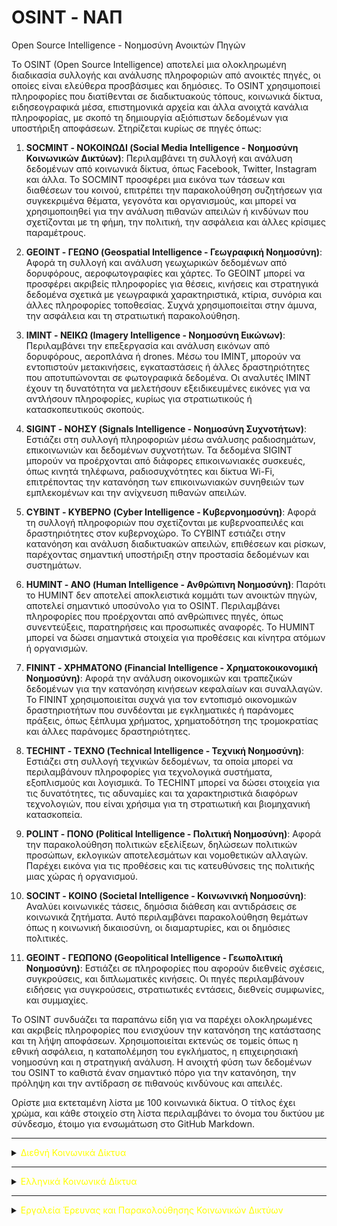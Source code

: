 # OSINT - ΝΑΠ

Open Source Intelligence - Νοημοσύνη Ανοικτών Πηγών

Το OSINT (Open Source Intelligence) αποτελεί μια ολοκληρωμένη διαδικασία συλλογής και ανάλυσης πληροφοριών από ανοικτές πηγές, οι οποίες είναι ελεύθερα προσβάσιμες και δημόσιες. Το OSINT χρησιμοποιεί πληροφορίες που διατίθενται σε διαδικτυακούς τόπους, κοινωνικά δίκτυα, ειδησεογραφικά μέσα, επιστημονικά αρχεία και άλλα ανοιχτά κανάλια πληροφορίας, με σκοπό τη δημιουργία αξιόπιστων δεδομένων για υποστήριξη αποφάσεων. Στηρίζεται κυρίως σε πηγές όπως:

1. **SOCMINT - ΝΟΚΟΙΝΩΔΙ (Social Media Intelligence - Νοημοσύνη Κοινωνικών Δικτύων)**: Περιλαμβάνει τη συλλογή και ανάλυση δεδομένων από κοινωνικά δίκτυα, όπως Facebook, Twitter, Instagram και άλλα. Το SOCMINT προσφέρει μια εικόνα των τάσεων και διαθέσεων του κοινού, επιτρέπει την παρακολούθηση συζητήσεων για συγκεκριμένα θέματα, γεγονότα και οργανισμούς, και μπορεί να χρησιμοποιηθεί για την ανάλυση πιθανών απειλών ή κινδύνων που σχετίζονται με τη φήμη, την πολιτική, την ασφάλεια και άλλες κρίσιμες παραμέτρους.

2. **GEOINT - ΓΕΩΝΟ (Geospatial Intelligence - Γεωγραφική Νοημοσύνη)**: Αφορά τη συλλογή και ανάλυση γεωχωρικών δεδομένων από δορυφόρους, αεροφωτογραφίες και χάρτες. Το GEOINT μπορεί να προσφέρει ακριβείς πληροφορίες για θέσεις, κινήσεις και στρατηγικά δεδομένα σχετικά με γεωγραφικά χαρακτηριστικά, κτίρια, συνόρια και άλλες πληροφορίες τοποθεσίας. Συχνά χρησιμοποιείται στην άμυνα, την ασφάλεια και τη στρατιωτική παρακολούθηση.

3. **IMINT - ΝΕΙΚΩ (Imagery Intelligence - Νοημοσύνη Εικώνων)**: Περιλαμβάνει την επεξεργασία και ανάλυση εικόνων από δορυφόρους, αεροπλάνα ή drones. Μέσω του IMINT, μπορούν να εντοπιστούν μετακινήσεις, εγκαταστάσεις ή άλλες δραστηριότητες που αποτυπώνονται σε φωτογραφικά δεδομένα. Οι αναλυτές IMINT έχουν τη δυνατότητα να μελετήσουν εξειδικευμένες εικόνες για να αντλήσουν πληροφορίες, κυρίως για στρατιωτικούς ή κατασκοπευτικούς σκοπούς.

4. **SIGINT - ΝΟΗΣΥ (Signals Intelligence - Νοημοσύνη Συχνοτήτων)**: Εστιάζει στη συλλογή πληροφοριών μέσω ανάλυσης ραδιοσημάτων, επικοινωνιών και δεδομένων συχνοτήτων. Τα δεδομένα SIGINT μπορούν να προέρχονται από διάφορες επικοινωνιακές συσκευές, όπως κινητά τηλέφωνα, ραδιοσυχνότητες και δίκτυα Wi-Fi, επιτρέποντας την κατανόηση των επικοινωνιακών συνηθειών των εμπλεκομένων και την ανίχνευση πιθανών απειλών.

5. **CYBINT - ΚΥΒΕΡΝΟ (Cyber Intelligence - Κυβερνοημοσύνη)**: Αφορά τη συλλογή πληροφοριών που σχετίζονται με κυβερνοαπειλές και δραστηριότητες στον κυβερνοχώρο. Το CYBINT εστιάζει στην κατανόηση και ανάλυση διαδικτυακών απειλών, επιθέσεων και ρίσκων, παρέχοντας σημαντική υποστήριξη στην προστασία δεδομένων και συστημάτων.

6. **HUMINT - ΑΝΟ (Human Intelligence - Ανθρώπινη Νοημοσύνη)**: Παρότι το HUMINT δεν αποτελεί αποκλειστικά κομμάτι των ανοικτών πηγών, αποτελεί σημαντικό υποσύνολο για το OSINT. Περιλαμβάνει πληροφορίες που προέρχονται από ανθρώπινες πηγές, όπως συνεντεύξεις, παρατηρήσεις και προσωπικές αναφορές. Το HUMINT μπορεί να δώσει σημαντικά στοιχεία για προθέσεις και κίνητρα ατόμων ή οργανισμών.

7. **FININT - ΧΡΗΜΑΤΟΝΟ (Financial Intelligence - Χρηματοκοικονομική Νοημοσύνη)**: Αφορά την ανάλυση οικονομικών και τραπεζικών δεδομένων για την κατανόηση κινήσεων κεφαλαίων και συναλλαγών. Το FININT χρησιμοποιείται συχνά για τον εντοπισμό οικονομικών δραστηριοτήτων που συνδέονται με εγκληματικές ή παράνομες πράξεις, όπως ξέπλυμα χρήματος, χρηματοδότηση της τρομοκρατίας και άλλες παράνομες δραστηριότητες.

8. **TECHINT - ΤΕΧΝΟ (Technical Intelligence - Τεχνική Νοημοσύνη)**: Εστιάζει στη συλλογή τεχνικών δεδομένων, τα οποία μπορεί να περιλαμβάνουν πληροφορίες για τεχνολογικά συστήματα, εξοπλισμούς και λογισμικά. Το TECHINT μπορεί να δώσει στοιχεία για τις δυνατότητες, τις αδυναμίες και τα χαρακτηριστικά διαφόρων τεχνολογιών, που είναι χρήσιμα για τη στρατιωτική και βιομηχανική κατασκοπεία.

9. **POLINT - ΠΟΝΟ (Political Intelligence - Πολιτική Νοημοσύνη)**: Αφορά την παρακολούθηση πολιτικών εξελίξεων, δηλώσεων πολιτικών προσώπων, εκλογικών αποτελεσμάτων και νομοθετικών αλλαγών. Παρέχει εικόνα για τις προθέσεις και τις κατευθύνσεις της πολιτικής μιας χώρας ή οργανισμού.

10. **SOCINT - ΚΟΙΝΟ (Societal Intelligence - Κοινωνινκή Νοημοσύνη)**: Αναλύει κοινωνικές τάσεις, δημόσια διάθεση και αντιδράσεις σε κοινωνικά ζητήματα. Αυτό περιλαμβάνει παρακολούθηση θεμάτων όπως η κοινωνική δικαιοσύνη, οι διαμαρτυρίες, και οι δημόσιες πολιτικές.

11. **GEOINT - ΓΕΩΠΟΝΟ (Geopolitical Intelligence - Γεωπολιτική Νοημοσύνη)**: Εστιάζει σε πληροφορίες που αφορούν διεθνείς σχέσεις, συγκρούσεις, και διπλωματικές κινήσεις. Οι πηγές περιλαμβάνουν ειδήσεις για συγκρούσεις, στρατιωτικές εντάσεις, διεθνείς συμφωνίες, και συμμαχίες.

Το OSINT συνδυάζει τα παραπάνω είδη για να παρέχει ολοκληρωμένες και ακριβείς πληροφορίες που ενισχύουν την κατανόηση της κατάστασης και τη λήψη αποφάσεων. Χρησιμοποιείται εκτενώς σε τομείς όπως η εθνική ασφάλεια, η καταπολέμηση του εγκλήματος, η επιχειρησιακή νοημοσύνη και η στρατηγική ανάλυση. Η ανοιχτή φύση των δεδομένων του OSINT το καθιστά έναν σημαντικό πόρο για την κατανόηση, την πρόληψη και την αντίδραση σε πιθανούς κινδύνους και απειλές.

Ορίστε μια εκτεταμένη λίστα με 100 κοινωνικά δίκτυα. Ο τίτλος έχει χρώμα, και κάθε στοιχείο στη λίστα περιλαμβάνει το όνομα του δικτύου με σύνδεσμο, έτοιμο για ενσωμάτωση στο GitHub Markdown.

---

<details>
  <summary><span style="color:yellow">Διεθνή Κοινωνικά Δίκτυα</span></summary>

1. Ameba: [Ameba](https://ameba.jp)
2. Badoo: [Badoo](https://badoo.com)
3. Band: [Band](https://band.us)
4. Behance: [Behance](https://www.behance.net)
5. BiP: [BiP](https://bip.com)
6. Blogger: [Blogger](https://www.blogger.com)
7. Clubhouse: [Clubhouse](https://www.joinclubhouse.com)
8. Couchsurfing: [Couchsurfing](https://www.couchsurfing.com)
9. DailyMotion: [DailyMotion](https://www.dailymotion.com)
10. DeviantArt: [DeviantArt](https://www.deviantart.com)
11. Diaspora*: [Diaspora](https://diasporafoundation.org)
12. Discord: [Discord](https://discord.com)
13. Douban: [Douban](https://www.douban.com)
14. Ello: [Ello](https://ello.co)
15. Epernicus: [Epernicus](https://epernicus.com)
16. EyeEm: [EyeEm](https://www.eyeem.com)
17. Facebook: [Facebook](https://www.facebook.com)
18. Flickr: [Flickr](https://www.flickr.com)
19. Flipboard: [Flipboard](https://flipboard.com)
20. Foursquare: [Foursquare](https://foursquare.com)
21. Gab: [Gab](https://gab.com)
22. GaGaGoolala: [GaGaGoolala](https://www.gagoolala.com)
23. Goodreads: [Goodreads](https://www.goodreads.com)
24. Grindr: [Grindr](https://www.grindr.com)
25. Hi5: [Hi5](https://www.hi5.com)
26. Houseparty: [Houseparty](https://houseparty.com)
27. Instagram: [Instagram](https://www.instagram.com)
28. IRCCloud: [IRCCloud](https://www.irccloud.com)
29. Jodel: [Jodel](https://jodel-app.com)
30. Kakaotalk: [Kakaotalk](https://www.kakao.com/talk)
31. Kik: [Kik](https://www.kik.com)
32. Kwai: [Kwai](https://www.kwai.com)
33. Last.fm: [Last.fm](https://www.last.fm)
34. Letterboxd: [Letterboxd](https://letterboxd.com)
35. LinkedIn: [LinkedIn](https://www.linkedin.com)
36. Line: [Line](https://line.me)
37. Mastodon: [Mastodon](https://mastodon.social)
38. Medium: [Medium](https://medium.com)
39. MeWe: [MeWe](https://mewe.com)
40. Mix: [Mix](https://mix.com)
41. MocoSpace: [MocoSpace](https://www.mocospace.com)
42. Myspace: [Myspace](https://myspace.com)
43. Naver Blog: [Naver Blog](https://blog.naver.com)
44. Nextdoor: [Nextdoor](https://nextdoor.com)
45. Odnoklassniki: [Odnoklassniki](https://ok.ru)
46. OnlyFans: [OnlyFans](https://onlyfans.com)
47. Parler: [Parler](https://parler.com)
48. Patreon: [Patreon](https://www.patreon.com)
49. Pinterest: [Pinterest](https://www.pinterest.com)
50. Plurk: [Plurk](https://www.plurk.com)
51. Quora: [Quora](https://www.quora.com)
52. Reddit: [Reddit](https://www.reddit.com)
53. Renren: [Renren](http://renren.com)
54. Rumble: [Rumble](https://rumble.com)
55. Signal: [Signal](https://signal.org)
56. Sina Weibo: [Sina Weibo](https://weibo.com)
57. Skype: [Skype](https://www.skype.com)
58. Snapchat: [Snapchat](https://www.snapchat.com)
59. SoundCloud: [SoundCloud](https://soundcloud.com)
60. Spaces: [Spaces](https://spaces.byjoomla.com)
61. Steemit: [Steemit](https://steemit.com)
62. Tagged: [Tagged](https://www.tagged.com)
63. Telegram: [Telegram](https://telegram.org)
64. Tiktok: [TikTok](https://www.tiktok.com)
65. Tinder: [Tinder](https://tinder.com)
66. Tsu: [Tsu](https://tsu.co)
67. Tumblr: [Tumblr](https://www.tumblr.com)
68. Twitch: [Twitch](https://www.twitch.tv)
69. Twitter: [Twitter](https://www.twitter.com)
70. Twoo: [Twoo](https://www.twoo.com)
71. VKontakte: [VKontakte](https://vk.com)
72. Vero: [Vero](https://www.vero.co)
73. Vimeo: [Vimeo](https://vimeo.com)
74. Vine: [Vine](https://vine.co)
75. Viber: [Viber](https://www.viber.com)
76. Wattpad: [Wattpad](https://www.wattpad.com)
77. WeChat: [WeChat](https://www.wechat.com)
78. WhatsApp: [WhatsApp](https://www.whatsapp.com)
79. Whisper: [Whisper](https://whisper.sh)
80. Xing: [Xing](https://www.xing.com)
81. Yik Yak: [Yik Yak](https://yikyakapp.com)
82. YouNow: [YouNow](https://www.younow.com)
83. YouTube: [YouTube](https://www.youtube.com)
84. Zing Me: [Zing Me](https://me.zing.vn)
85. Zoosk: [Zoosk](https://www.zoosk.com)
86. Zomato: [Zomato](https://www.zomato.com)
87. iTalki: [iTalki](https://www.italki.com)
88. Couchsurfing: [Couchsurfing](https://www.couchsurfing.com)
89. Rave: [Rave](https://www.rave.io)
90. Poparazzi: [Poparazzi](https://poparazzi.com)
91. Nextdoor: [Nextdoor](https://nextdoor.com)
92. Soundtrap: [Soundtrap](https://www.soundtrap.com)
93. Hoop: [Hoop](https://hoop.club)
94. TikFollowers: [TikFollowers](https://tikfollowers.com)
95. Hoop: [Hoop](https://hoop.club)
96. Weibo: [Weibo](https://www.weibo.com)
97. Vero: [Vero](https://www.vero.co)
98. DLive: [DLive](https://dlive.tv)
99. CloutHub: [CloutHub](https://www.clouthub.com)
100. Minds: [Minds](https://www.minds.com)

</details>

---

<details>
  <summary><span style="color:yellow">Ελληνικά Κοινωνικά Δίκτυα</span></summary>

- Zoo.gr: [Zoo.gr](https://www.zoo.gr)
- Sxeseis.gr: [Sxeseis.gr](https://www.sxeseis.gr)
- Greek-Chat.gr: [Greek-Chat.gr](https://www.greek-chat.gr)
- Oikonomologos.gr: [Oikonomologos.gr](https://www.oikonomologos.gr)
- Badoo (Ελλάδα): [Badoo](https://badoo.com/el/)
- GayHellas.gr: [GayHellas.gr](https://www.gayhellas.gr)
- Erodate.gr: [Erodate.gr](https://www.erodate.gr)
- Ksilokarpi.gr: [Ksilokarpi.gr](https://www.ksilokarpi.gr)
- Zougla Forum: [Zougla Forum](https://www.zougla.gr/forum)
- Radiofono.gr (Κοινότητα ραδιοφωνικών σταθμών): [Radiofono.gr](https://www.radiofono.gr)
- Pathfinder Forum (ανενεργό αλλά ιστορικά σημαντικό): [Pathfinder Forum](https://www.pathfinder.gr)
- Zoom Video Communications (χρησιμοποιείται ευρέως στην Ελλάδα): [Zoom](https://zoom.us)
- eThemis (κοινωνικό δίκτυο νομικών): [eThemis](https://ethemis.gr)

</details>

---

<details>
  <summary><span style="color:yellow">Εργαλεία Έρευνας και Παρακολούθησης Κοινωνικών Δικτύων</span></summary>

---

  <details>
    <summary>Δωρεάν 100%</summary>

1. Followerwonk: [Followerwonk](https://followerwonk.com)
2. Google Alerts: [Google Alerts](https://www.google.com/alerts)
3. IFTTT (για αυτοματισμούς): [IFTTT](https://ifttt.com)
4. Meta Business Suite (για Facebook και Instagram): [Meta Business Suite](https://business.facebook.com)
5. Social Mention: [Social Mention](http://www.socialmention.com)
6. TweetDeck (μόνο για Twitter): [TweetDeck](https://tweetdeck.twitter.com)
7. Social Search: [Social Search](http://social-searcher.com/social-search/)
8. Twitonomy: [Twitonomy](https://www.twitonomy.com)
9. Hootsuite (δωρεάν έκδοση): [Hootsuite](https://hootsuite.com)
10. BuzzSumo (δωρεάν έκδοση): [BuzzSumo](https://buzzsumo.com)
11. Talkwalker Alerts (δωρεάν έκδοση): [Talkwalker Alerts](https://www.talkwalker.com/alerts)
12. Foller.me: [Foller.me](https://foller.me)
13. Hashtagify: [Hashtagify](https://hashtagify.me)
14. SocialBee (δωρεάν δοκιμή): [SocialBee](https://socialbee.io)
15. Mention (δωρεάν έκδοση με περιορισμούς): [Mention](https://mention.com)
16. Keyhole (δωρεάν δοκιμή): [Keyhole](https://keyhole.co)
17. Reputology: [Reputology](https://www.reputology.com)
18. Iconosquare (δωρεάν δοκιμή για Instagram): [Iconosquare](https://pro.iconosquare.com)
19. Twitter Search: [Twitter Search](https://twitter.com/search-home)
20. Reddit Search: [Reddit Search](https://www.reddit.com)
21. Socialbakers (δωρεάν με περιορισμούς): [Socialbakers](https://www.socialbakers.com)
22. Commun.it (για Twitter): [Commun.it](https://commun.it)

  </details>

---

  <details>
    <summary>Με δοκιμαστική περίοδο</summary>

1. AgoraPulse: [AgoraPulse](https://www.agorapulse.com)
2. Brand24: [Brand24](https://brand24.com)
3. BuzzSumo: [BuzzSumo](https://buzzsumo.com)
4. Hootsuite: [Hootsuite](https://hootsuite.com)
5. Mention (δωρεάν έκδοση με περιορισμούς): [Mention](https://mention.com)
6. Talkwalker Alerts (δωρεάν έκδοση με περιορισμούς): [Talkwalker Alerts](https://www.talkwalker.com/alerts)
7. Twitonomy (δωρεάν έκδοση με περιορισμούς): [Twitonomy](https://www.twitonomy.com)
8. Semrush (με περιορισμένη δωρεάν περίοδο): [Semrush](https://www.semrush.com)
9. Brandwatch: [Brandwatch](https://www.brandwatch.com)
10. Spredfast: [Spredfast](https://www.spredfast.com)
11. Zoho Social: [Zoho Social](https://www.zoho.com/social)
12. NetBase: [NetBase](https://www.netbase.com)
13. BuzzSumo (με περιορισμένη χρήση για δωρεάν χρήστες): [BuzzSumo](https://buzzsumo.com)
14. Keyhole (πληρωμή ή δωρεάν δοκιμή): [Keyhole](https://keyhole.co)
15. Hootsuite (με δωρεάν δοκιμαστική περίοδο): [Hootsuite](https://hootsuite.com)

  </details>

  ---

  <details>
    <summary>Επί πληρωμή</summary>

1. Awario: [Awario](https://awario.com)
2. Keyhole: [Keyhole](https://keyhole.co)
3. NetBase: [NetBase](https://www.netbase.com)
4. Sprout Social: [Sprout Social](https://sproutsocial.com)
5. Brandwatch: [Brandwatch](https://www.brandwatch.com)
6. Meltwater: [Meltwater](https://www.meltwater.com)
7. Agorapulse: [Agorapulse](https://www.agorapulse.com)
8. BuzzSumo Pro: [BuzzSumo Pro](https://buzzsumo.com)
9. Meltwater Social: [Meltwater Social](https://www.meltwater.com)
10. Socialbakers (πλήρης έκδοση): [Socialbakers](https://www.socialbakers.com)
11. HubSpot: [HubSpot](https://www.hubspot.com)
12. CrowdTangle: [CrowdTangle](https://www.crowdtangle.com)
13. BrandMentions: [BrandMentions](https://www.brandmentions.com)
14. Sprinklr: [Sprinklr](https://www.sprinklr.com)
15. Social Studio (Salesforce): [Social Studio](https://www.salesforce.com/products/social-studio)
16. Talkwalker (πληρωμή): [Talkwalker](https://www.talkwalker.com)
17. Pulsar: [Pulsar](https://www.pulsarplatform.com)
18. Radian6 (Salesforce): [Radian6](https://www.salesforce.com/products/radian6)
19. Socialbakers (πληρωμή): [Socialbakers](https://www.socialbakers.com)
20. Traackr: [Traackr](https://www.traackr.com)
21. Meltwater Insights: [Meltwater Insights](https://www.meltwater.com)
22. Hootsuite Pro: [Hootsuite Pro](https://hootsuite.com)
23. Falcon.io: [Falcon.io](https://www.falcon.io)
24. Influencity: [Influencity](https://www.influencity.com)
25. Brandwatch Consumer Research: [Brandwatch Consumer Research](https://www.brandwatch.com)
26. Sprinklr Social Media Management: [Sprinklr](https://www.sprinklr.com)
27. SocialFlow: [SocialFlow](https://www.socialflow.com)
28. Khoros: [Khoros](https://www.khoros.com)
29. Mentionlytics: [Mentionlytics](https://mentionlytics.com)
30. Zoho Social (Premium): [Zoho Social](https://www.zoho.com/social)
31. TrendKite (PR Newswire): [TrendKite](https://www.trendkite.com)
32. Viralheat: [Viralheat](https://www.viralheat.com)

  </details>

---

<details>
  <summary><span style="color:yellow">Εξερευνώντας Ετικέτες #</span></summary>

1. [All Hashtag](https://www.all-hashtag.com)
2. [Hashtagify](https://hashtagify.me)
3. [RiteTag](https://ritetag.com)
4. [Trendsmap](https://www.trendsmap.com)
5. [Hashtags.org](http://hashtags.org)
6. [Tweetreach](https://tweetreach.com)
7. [Hashtag Generator](https://www.hashtaggenerator.com)
8. [Hashtagsforlikes](https://www.hashtagsforlikes.co)
9. [TagBlender](http://www.tagblender.net)
10. [Instavast Hashtag Generator](https://instavast.com/tools/hashtag-generator/)
11. [Top Hashtags](https://www.top-hashtags.com)
12. [HashMe](https://hashmeapp.com)
13. [Influence.co](https://influence.co)
14. [Hashtag Battle](https://www.hashtagbattle.com)
15. [HashAtIt](https://www.hashatit.com)
16. [BuzzSumo](https://buzzsumo.com)
17. [Social Search](https://www.social-search.com)
18. [MetaHashtags](https://metahashtags.com)
19. [Hashtag Lookup](https://hashtaglookup.com)
20. [Tagboard](https://tagboard.com)
21. [Hootsuite](https://hootsuite.com)
22. [Socialert](https://socialert.net)
23. [Keyhole](https://keyhole.co)
24. [Seekmetrics Hashtag Generator](https://seekmetrics.com)
25. [Hashlookup](https://hashlookup.com)
26. [Simply Measured](https://simplymeasured.com)
27. [Twubs](https://www.twubs.com)
28. [Followerwonk](https://followerwonk.com)
29. [Hashtagify Pro](https://hashtagify.me)
30. [Twitter Advanced Search](https://twitter.com/search-advanced)

</details>

